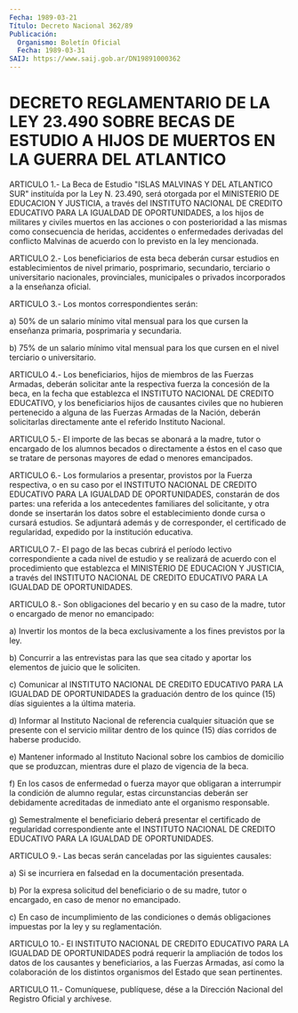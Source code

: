 ```yaml
---
Fecha: 1989-03-21
Título: Decreto Nacional 362/89
Publicación:
  Organismo: Boletín Oficial
  Fecha: 1989-03-31
SAIJ: https://www.saij.gob.ar/DN19891000362
---
```

# DECRETO REGLAMENTARIO DE LA LEY 23.490 SOBRE BECAS DE ESTUDIO A HIJOS DE MUERTOS EN LA GUERRA DEL ATLANTICO

<a id="1"></a>
ARTICULO 1.- La Beca de Estudio "ISLAS MALVINAS Y DEL ATLANTICO SUR"  instituída  por  la  Ley  N.  23.490,  será  otorgada  por el MINISTERIO   DE  EDUCACION  Y  JUSTICIA,  a  través  del  INSTITUTO NACIONAL DE CREDITO  EDUCATIVO PARA LA IGUALDAD DE OPORTUNIDADES, a los hijos de militares  y  civiles  muertos  en  las acciones o con posterioridad    a    las  mismas  como  consecuencia  de  heridas, accidentes  o enfermedades  derivadas  del  conflicto  Malvinas  de acuerdo con lo previsto en la ley mencionada.

<a id="2"></a>
ARTICULO  2.-  Los  beneficiarios  de esta beca deberán cursar estudios  en  establecimientos  de  nivel  primario,   posprimario, secundario,  terciario  o  universitario  nacionales, provinciales, municipales  o  privados  incorporados  a  la  enseñanza   oficial.

<a id="3"></a>
ARTICULO 3.- Los montos correspondientes serán:

a)  50%  de  un salario mínimo vital mensual para los que cursen la enseñanza primaria, posprimaria y secundaria.

b) 75% de un salario  mínimo  vital  mensual para los que cursen en el nivel terciario o universitario.

<a id="4"></a>
ARTICULO  4.-  Los  beneficiarios,  hijos  de  miembros de las Fuerzas  Armadas,  deberán solicitar ante la respectiva  fuerza  la concesión de la beca,  en  la  fecha  que  establezca  el INSTITUTO NACIONAL  DE  CREDITO  EDUCATIVO,  y  los  beneficiarios  hijos  de causantes  civiles  que  no  hubieren  pertenecido  a alguna de las Fuerzas  Armadas  de  la  Nación, deberán solicitarlas directamente ante el referido Instituto Nacional.

<a id="5"></a>
ARTICULO  5.-  El  importe de las becas se abonará a la madre, tutor o encargado de los  alumnos becados o directamente a éstos en el  caso  que se tratare de personas  mayores  de  edad  o  menores emancipados.

<a id="6"></a>
ARTICULO  6.-  Los  formularios  a presentar, provistos por la Fuerza  respectiva,  o  en  su caso por el  INSTITUTO  NACIONAL  DE CREDITO EDUCATIVO PARA LA IGUALDAD  DE  OPORTUNIDADES, constarán de dos  partes:  una  referida  a  los  antecedentes   familiares  del solicitante,  y  otra  donde  se  insertarán  los  datos  sobre  el establecimiento  donde  cursa  o  cursará  estudios.  Se  adjuntará además  y  de corresponder, el certificado de regularidad, expedido por la institución educativa.

<a id="7"></a>
ARTICULO  7.-  El pago de las becas cubrirá el período lectivo correspondiente a cada  nivel  de estudio y se realizará de acuerdo con el procedimiento que establezca  el  MINISTERIO  DE EDUCACION Y JUSTICIA,  a  través  del  INSTITUTO  NACIONAL DE CREDITO EDUCATIVO PARA LA IGUALDAD DE OPORTUNIDADES.

<a id="8"></a>
ARTICULO  8.-  Son obligaciones del becario y en su caso de la madre, tutor o encargado de menor no emancipado:

a) Invertir los montos  de  la  beca  exclusivamente  a  los  fines previstos por la ley.

b)  Concurrir  a  las entrevistas para las que sea citado y aportar los elementos de juicio que le soliciten.

c) Comunicar al INSTITUTO  NACIONAL  DE  CREDITO  EDUCATIVO PARA LA IGUALDAD DE OPORTUNIDADES la graduación dentro de los  quince  (15) días siguientes a la última materia.

d)    Informar   al  Instituto  Nacional  de  referencia  cualquier situación que se  presente  con  el  servicio militar dentro de los quince (15) días corridos de haberse producido.

e) Mantener informado al Instituto Nacional  sobre  los  cambios de domicilio  que se produzcan, mientras dure el plazo de vigencia  de la beca.

f) En los casos  de  enfermedad  o  fuerza  mayor  que  obligaran a interrumpir  la  condición  de alumno regular, estas circunstancias deberán ser debidamente acreditadas  de inmediato ante el organismo responsable.

g) Semestralmente el beneficiario deberá  presentar  el certificado de  regularidad  correspondiente  ante  el  INSTITUTO  NACIONAL  DE CREDITO EDUCATIVO PARA LA IGUALDAD DE OPORTUNIDADES.

<a id="9"></a>
ARTICULO  9.-  Las  becas  serán canceladas por las siguientes causales:

a)  Si se incurriera en falsedad en  la  documentación  presentada.

b) Por  la  expresa solicitud del beneficiario o de su madre, tutor o encargado, en caso de menor no emancipado.

c) En caso de incumplimiento de las condiciones o demás obligaciones impuestas por la ley y su reglamentación.

<a id="10"></a>
ARTICULO  10.- El INSTITUTO NACIONAL DE CREDITO EDUCATIVO PARA LA IGUALDAD DE OPORTUNIDADES  podrá requerir la ampliación de todos los datos de los causantes y beneficiarios,  a las Fuerzas Armadas, así  como  la colaboración de los distintos organismos  del  Estado que sean pertinentes.

<a id="11"></a>
ARTICULO  11.-  Comuníquese,  publíquese,  dése a la Dirección Nacional del Registro Oficial y archívese.